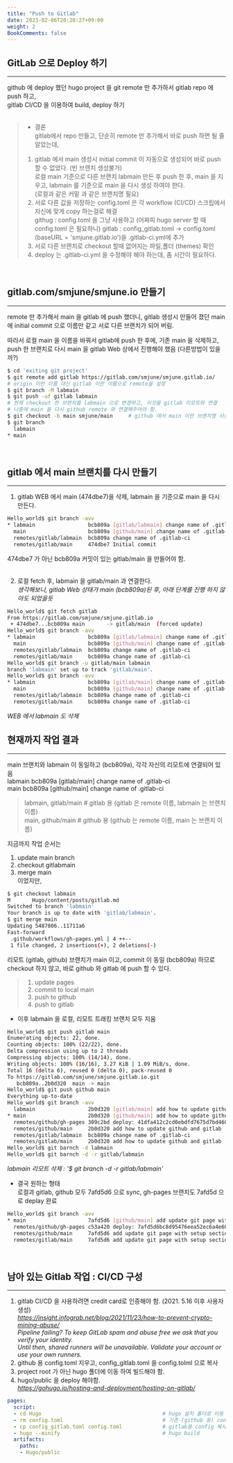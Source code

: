 ```yaml
---
title: "Push to Gitlab"
date: 2023-02-06T20:28:27+09:00
weight: 2
BookComments: false
---
```


## GitLab 으로 Deploy 하기  
---  
github 에 deploy 했던 hugo project 을 git remote 만 추가하서 gitlab repo 에 push 하고,  
gitlab CI/CD 을 이용하여 build, deploy 하기  
</br>

> * 결론     
> gitlab에서 repo 만들고, 단순히 remote 만 추가해서 바로 push 하면 될 줄 알았는데,  
> 1. gitlab 에서 main 생성시 initial commit 이 자동으로 생성되어 바로 push 할 수 없었다. (빈 브랜치 생성불가)  
>    로컬 main 기준으로 다른 브랜치 labmain 만든 후 push 한 후, main 을 지우고, labmain 를 기준으로 main 을 다시 생성 하여야 한다.  
>    (로컬과 같은 커밑 과 같은 브랜치명 필요)  
> 2. 서로 다른 값을 저장하는 config.toml 은 각 workflow (CI/CD) 스크립에서 자신에 맞게 copy 하는걸로 해결  
>    githug : config.toml 을 그냥 사용하고 (어짜피 hugo server 할 때 config.toml 은 필요하니)
>    gitlab : config_gitlab.toml -> config.toml (baseURL = 'smjune.gitlab.io')을 .gitlab-ci.yml에 추가
> 3. 서로 다른 브랜치로 checkout 할때 없어지는 파일,폴더 (themes) 확인
> 4. deploy 는 .gitlab-ci.yml 을 수정해야 해야 하는데, 좀 시간이 필요하다.  

</br>

## gitlab.com/smjune/smjune.io 만들기  
---  

remote 만 추가해서 main 을 gitlab 에 push 했더니, gitlab 생성시 만들어 졌던 
main 에 initial commit 으로 이름만 같고 서로 다른 브랜치가 되어 버림.

따라서 로컬 main 을 이름을 바꿔서 gitlab에 push 한 후에, 기존 main 을 삭제하고,
push 한 브랜치로 다시 main 을 gitlab Web 상에서 진행해야 했음 (다른방법이 있을까?)  

```bash
$ cd 'exiting git project'
$ git remote add gitlab https://gitlab.com/smjune/smjune.gitlab.io/
# origin 이란 이름 대신 gitlab 이란 이름으로 remote을 설정
$ git branch -M labmain  
$ git push -uf gitlab labmain
# 현재 checkout 한 브랜치를 labmain 으로 변경하고, 이것을 gitlab 리모트와 연결
# 나중에 main 을 다시 github remote 와 연결해주어야 함.
$ git checkout -b main smjune/main     # github 에서 main 이란 브랜치명 사용
$ git branch
  labmain
* main  
```  
</br>

## gitlab 에서 main 브랜치를 다시 만들기  
---  

1. gitlab WEB 에서 main (474dbe7)을 삭제, labmain 을 기준으로 main 을 다시 만든다.   
```bash
Hello_world$ git branch -avv
* labmain                 bcb809a [gitlab/labmain] change name of .gitlab-ci
  main                    bcb809a [github/main] change name of .gitlab-ci
  remotes/gitlab/labmain  bcb809a change name of .gitlab-ci
  remotes/gitlab/main     474dbe7 Initial commit

```
474dbe7 가 아닌 bcb809a 커밋이 있는 gitlab/main 을 만들어야 함.  
</br>

2. 로컬 fetch 후, labmain 을 gitlab/main 과 연결한다.  
*생각해보니, gitlab Web 상태가 main (bcb809a)된 후, 아래 단계를 진행 하지 않아도 되었을듯*

```bash
Hello_world$ git fetch gitlab
From https://gitlab.com/smjune/smjune.gitlab.io
 + 474dbe7...bcb809a main       -> gitlab/main  (forced update)
Hello_world$ git branch -avv
* labmain                 bcb809a [gitlab/labmain] change name of .gitlab-ci
  main                    bcb809a [github/main] change name of .gitlab-ci
  remotes/gitlab/labmain  bcb809a change name of .gitlab-ci
  remotes/gitlab/main     bcb809a change name of .gitlab-ci
Hello_world$ git branch -u gitlab/main labmain
branch 'labmain' set up to track 'gitlab/main'.
Hello_world$ git branch -avv
* labmain                 bcb809a [gitlab/main] change name of .gitlab-ci
  main                    bcb809a [github/main] change name of .gitlab-ci
  remotes/gitlab/labmain  bcb809a change name of .gitlab-ci
  remotes/gitlab/main     bcb809a change name of .gitlab-ci
```
*WEB 에서 labmain 도 삭제*
</bkr>

## 현재까지 작업 결과  
---  

main 브랜치와 labmain 이 동일하고 (bcb809a), 각각 자신의 리모트에 연결되어 있음   
labmain                 bcb809a [gitlab/main] change name of .gitlab-ci  
main                    bcb809a [github/main] change name of .gitlab-ci  
> labmain,    gitlab/main   # gitlab 용 (gitlab 은 remote 이름, labmain 는 브랜치 이름)  
> main,       github/main   # github 용 (github 는 remote 이름, main 는 브랜치 이름)  

지금까지 작업 순서는  
1. update main branch  
2. checkout gitlabmain  
3. merge main  
이었지만,  

```bash
$ git checkout labmain
M       Hugo/content/posts/gitlab.md
Switched to branch 'labmain'
Your branch is up to date with 'gitlab/labmain'.
$ git merge main
Updating 5487806..11711a6
Fast-forward
 .github/workflows/gh-pages.yml | 4 ++--
 1 file changed, 2 insertions(+), 2 deletions(-)
 ```  

리모트 (gitlab, github) 브랜치가 main 이고, commit 이 동일 (bcb809a) 하므로  
checkout 하지 않고, 바로 github 와 gitlab 에 push 할 수 있다.  

> 1. update pages
> 2. commit to local main
> 3. push to github
> 4. push to gitlab        
 * 이후 labmain 을 로컬, 리모트 트래킹 브랜치 모두 지움  
 
```bash
Hello_world$ git push gitlab main
Enumerating objects: 22, done.
Counting objects: 100% (22/22), done.
Delta compression using up to 2 threads
Compressing objects: 100% (14/14), done.
Writing objects: 100% (16/16), 3.27 KiB | 1.09 MiB/s, done.
Total 16 (delta 6), reused 0 (delta 0), pack-reused 0
To https://gitlab.com/smjune/smjune.gitlab.io.git
   bcb809a..2b0d320  main -> main
Hello_world$ git push github main
Everything up-to-date
Hello_world$ git branch -avv
  labmain                 2b0d320 [gitlab/main] add how to update github and gitlab
* main                    2b0d320 [github/main] add how to update github and gitlab
  remotes/github/gh-pages 309c2bd deploy: 41dfa412c2cd0ebdfd7675d7bd4604b8a07761bb
  remotes/github/main     2b0d320 add how to update github and gitlab
  remotes/gitlab/labmain  bcb809a change name of .gitlab-ci
  remotes/gitlab/main     2b0d320 add how to update github and gitlab
Hello_world$ git barnch -d labmain
Hello_world$ git barnch -d -r gitlab/labmain
```  
*labmain 리모트 삭제 : '$ git branch -d -r gitlab/labmain'*  

* 결국 원하는 형태  
로컬과 gitlab, github 모두 7afd5d6 으로 sync, gh-pages 브랜치도 7afd5d 으로 deplay 완료
```bash
Hello_world$ git branch -avv
* main                    7afd5d6 [github/main] add update git page with setup section
  remotes/github/gh-pages c53a420 deploy: 7afd5d6bc8d95476eea52ec6a4e60fd3d3642627
  remotes/github/main     7afd5d6 add update git page with setup section
  remotes/gitlab/main     7afd5d6 add update git page with setup section
``` 
</br>

## 남아 있는 Gitlab 작업 : CI/CD 구성
---  

1. gitlab CI/CD 을 사용하려면 credit card로 인증해야 함. (2021. 5.16 이후 사용자 생성)  
  *https://insight.infograb.net/blog/2021/11/23/how-to-prevent-crypto-mining-abuse/*  
  *Pipeline failing? To keep GitLab spam and abuse free we ask that you verify your identity.*  
  *Until then, shared runners will be unavailable. Validate your account or use your own runners.*  
2. github 용 config.toml 지우고, config_gitlab.toml 을 config.tolml 으로 복사  
3. project root 가 아닌 hugo 폴더에 이동 하여 빌드해야 함.  
4. hugo/public 을 deploy 해야함.  
   *https://gohugo.io/hosting-and-deployment/hosting-on-gitlab/*  

```yml
pages:
  script:
  - cd Hugo                                       # hugo 설치 폴더로 이동 
  - rm config.toml                                # 기존 (github 용) config 삭제
  - cp config_gitlab.toml config.toml             # gitlab용 config 복사
  - hugo --minify                                 # hugo build
  artifacts:
    paths:
    - Hugo/public
```